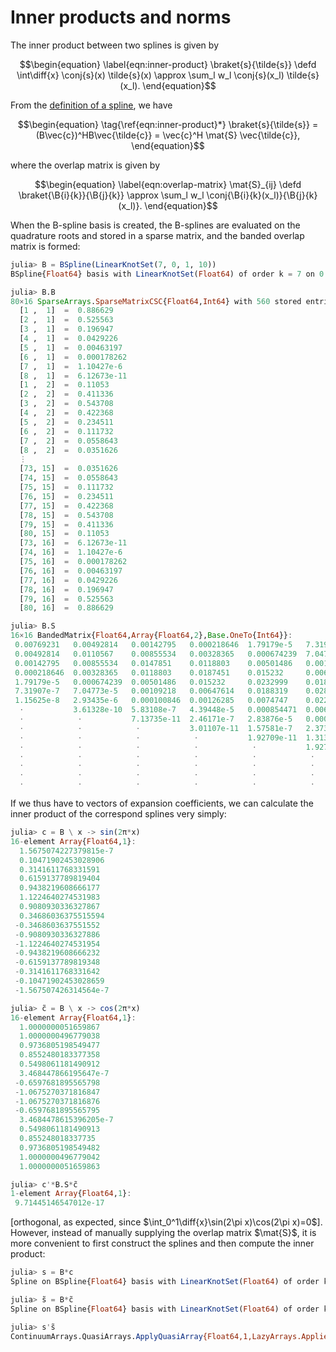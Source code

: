 # Inner products and norms

The inner product between two splines is given by

$$\begin{equation}
\label{eqn:inner-product}
\braket{s}{\tilde{s}} \defd
\int\diff{x} \conj{s}(x) \tilde{s}(x) \approx
\sum_l w_l \conj{s}(x_l) \tilde{s}(x_l).
\end{equation}$$

From the [definition of a spline](splines.md), we have

$$\begin{equation}
\tag{\ref{eqn:inner-product}*}
\braket{s}{\tilde{s}} = (B\vec{c})^HB\vec{\tilde{c}} = \vec{c}^H \mat{S} \vec{\tilde{c}},
\end{equation}$$

where the overlap matrix is given by

$$\begin{equation}
\label{eqn:overlap-matrix}
\mat{S}_{ij} \defd
\braket{\B{i}{k}}{\B{j}{k}} \approx
\sum_l w_l \conj{\B{i}{k}(x_l)}{\B{j}{k}(x_l)}.
\end{equation}$$

When the B-spline basis is created, the B-splines are evaluated on the
quadrature roots and stored in a sparse matrix, and the banded overlap
matrix is formed:

```julia
julia> B = BSpline(LinearKnotSet(7, 0, 1, 10))
BSpline{Float64} basis with LinearKnotSet(Float64) of order k = 7 on 0.0..1.0 (10 intervals)

julia> B.B
80×16 SparseArrays.SparseMatrixCSC{Float64,Int64} with 560 stored entries:
  [1 ,  1]  =  0.886629
  [2 ,  1]  =  0.525563
  [3 ,  1]  =  0.196947
  [4 ,  1]  =  0.0429226
  [5 ,  1]  =  0.00463197
  [6 ,  1]  =  0.000178262
  [7 ,  1]  =  1.10427e-6
  [8 ,  1]  =  6.12673e-11
  [1 ,  2]  =  0.11053
  [2 ,  2]  =  0.411336
  [3 ,  2]  =  0.543708
  [4 ,  2]  =  0.422368
  [5 ,  2]  =  0.234511
  [6 ,  2]  =  0.111732
  [7 ,  2]  =  0.0558643
  [8 ,  2]  =  0.0351626
  ⋮
  [73, 15]  =  0.0351626
  [74, 15]  =  0.0558643
  [75, 15]  =  0.111732
  [76, 15]  =  0.234511
  [77, 15]  =  0.422368
  [78, 15]  =  0.543708
  [79, 15]  =  0.411336
  [80, 15]  =  0.11053
  [73, 16]  =  6.12673e-11
  [74, 16]  =  1.10427e-6
  [75, 16]  =  0.000178262
  [76, 16]  =  0.00463197
  [77, 16]  =  0.0429226
  [78, 16]  =  0.196947
  [79, 16]  =  0.525563
  [80, 16]  =  0.886629

julia> B.S
16×16 BandedMatrix{Float64,Array{Float64,2},Base.OneTo{Int64}}:
 0.00769231   0.00492814   0.00142795   0.000218646  1.79179e-5   7.31907e-7   …   ⋅            ⋅            ⋅            ⋅            ⋅
 0.00492814   0.0110567    0.00855534   0.00328365   0.000674239  7.04773e-5       ⋅            ⋅            ⋅            ⋅            ⋅
 0.00142795   0.00855534   0.0147851    0.0118803    0.00501486   0.00109218       ⋅            ⋅            ⋅            ⋅            ⋅
 0.000218646  0.00328365   0.0118803    0.0187451    0.015232     0.00647614       ⋅            ⋅            ⋅            ⋅            ⋅
 1.79179e-5   0.000674239  0.00501486   0.015232     0.0232999    0.0188319        ⋅            ⋅            ⋅            ⋅            ⋅
 7.31907e-7   7.04773e-5   0.00109218   0.00647614   0.0188319    0.0289487    …  1.92709e-11   ⋅            ⋅            ⋅            ⋅
 1.15625e-8   2.93435e-6   0.000100846  0.00126285   0.0074747    0.0228901       1.57581e-7   3.01107e-11   ⋅            ⋅            ⋅
  ⋅           3.61328e-10  5.83108e-7   4.39448e-5   0.000854471  0.00665362      2.83876e-5   2.46171e-7   7.13735e-11   ⋅            ⋅
  ⋅            ⋅           7.13735e-11  2.46171e-7   2.83876e-5   0.000726484     0.000854471  4.39448e-5   5.83108e-7   3.61328e-10   ⋅
  ⋅            ⋅            ⋅           3.01107e-11  1.57581e-7   2.37367e-5      0.0074747    0.00126285   0.000100846  2.93435e-6   1.15625e-8
  ⋅            ⋅            ⋅            ⋅           1.92709e-11  1.31324e-7   …  0.0188319    0.00647614   0.00109218   7.04773e-5   7.31907e-7
  ⋅            ⋅            ⋅            ⋅            ⋅           1.92709e-11     0.0232999    0.015232     0.00501486   0.000674239  1.79179e-5
  ⋅            ⋅            ⋅            ⋅            ⋅            ⋅              0.015232     0.0187451    0.0118803    0.00328365   0.000218646
  ⋅            ⋅            ⋅            ⋅            ⋅            ⋅              0.00501486   0.0118803    0.0147851    0.00855534   0.00142795
  ⋅            ⋅            ⋅            ⋅            ⋅            ⋅              0.000674239  0.00328365   0.00855534   0.0110567    0.00492814
  ⋅            ⋅            ⋅            ⋅            ⋅            ⋅           …  1.79179e-5   0.000218646  0.00142795   0.00492814   0.00769231
```

If we thus have to vectors of expansion coefficients, we can calculate
the inner product of the correspond splines very simply:

```julia
julia> c = B \ x -> sin(2π*x)
16-element Array{Float64,1}:
  1.5675074227379815e-7
  0.10471902453028906
  0.3141611768331591
  0.6159137789819404
  0.9438219608666177
  1.1224640274531983
  0.9080930336327867
  0.34686036375515594
 -0.3468603637551552
 -0.9080930336327886
 -1.1224640274531954
 -0.9438219608666232
 -0.6159137789819348
 -0.3141611768331642
 -0.10471902453028659
 -1.567507426314564e-7

julia> c̃ = B \ x -> cos(2π*x)
16-element Array{Float64,1}:
  1.0000000051659867
  1.0000000496779038
  0.9736805198549477
  0.8552480183377358
  0.5498061181490912
  3.468447866195647e-7
 -0.6597681895565798
 -1.0675270371816847
 -1.0675270371816876
 -0.6597681895565795
  3.4684478615396205e-7
  0.5498061181490913
  0.855248018337735
  0.9736805198549482
  1.0000000496779042
  1.0000000051659863

julia> c'*B.S*c̃
1-element Array{Float64,1}:
 9.71445146547012e-17
```

[orthogonal, as expected, since $\int_0^1\diff{x}\sin(2\pi x)\cos(2\pi
x)=0$]. However, instead of manually supplying the overlap matrix
$\mat{S}$, it is more convenient to first construct the splines and
then compute the inner product:

```julia
julia> s = B*c
Spline on BSpline{Float64} basis with LinearKnotSet(Float64) of order k = 7 on 0.0..1.0 (10 intervals)

julia> s̃ = B*c̃
Spline on BSpline{Float64} basis with LinearKnotSet(Float64) of order k = 7 on 0.0..1.0 (10 intervals)

julia> s's̃
ContinuumArrays.QuasiArrays.ApplyQuasiArray{Float64,1,LazyArrays.Applied{ContinuumArrays.QuasiArrays.LazyQuasiArrayApplyStyle,typeof(*),Tuple{Adjoint{Float64,Array{Float64,1}},ContinuumArrays.QuasiArrays.QuasiAdjoint{Float64,BSpline{Float64,Float64,LinearKnotSet{7,7,7,Float64,StepRangeLen{Float64,Base.TwicePrecision{Float64},Base.TwicePrecision{Float64}}},Array{Float64,1},Array{Float64,1},SparseArrays.SparseMatrixCSC{Float64,Int64},BandedMatrices.BandedMatrix{Float64,Array{Float64,2},Base.OneTo{Int64}}}},BSpline{Float64,Float64,LinearKnotSet{7,7,7,Float64,StepRangeLen{Float64,Base.TwicePrecision{Float64},Base.TwicePrecision{Float64}}},Array{Float64,1},Array{Float64,1},SparseArrays.SparseMatrixCSC{Float64,Int64},BandedMatrices.BandedMatrix{Float64,Array{Float64,2},Base.OneTo{Int64}}},Array{Float64,1}}}}([1.56751e-7 0.104719 … -0.104719 -1.56751e-7]⋆ContinuumArrays.QuasiArrays.QuasiAdjoint{Float64,BSpline{Float64,Float64,LinearKnotSet{7,7,7,Float64,StepRangeLen{Float64,Base.TwicePrecision{Float64},Base.TwicePrecision{Float64}}},Array{Float64,1},Array{Float64,1},SparseArrays.SparseMatrixCSC{Float64,Int64},BandedMatrices.BandedMatrix{Float64,Array{Float64,2},Base.OneTo{Int64}}}}(BSpline{Float64} basis with LinearKnotSet(Float64) of order k = 7 on 0.0..1.0 (10 intervals))⋆BSpline{Float64} basis with LinearKnotSet(Float64) of order k = 7 on 0.0..1.0 (10 intervals)⋆[1.0, 1.0, 0.973681, 0.855248, 0.549806, 3.46845e-7, -0.659768, -1.06753, -1.06753, -0.659768, 3.46845e-7, 0.549806, 0.855248, 0.973681, 1.0, 1.0])
```